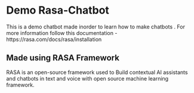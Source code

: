 # Demo Rasa-Chatbot
<p>This is a demo chatbot made inorder to learn how to make chatbots . For more information follow this documentation - https://rasa.com/docs/rasa/installation</p>

## Made using RASA Framework<br>
 RASA is an open-source framework used to Build contextual AI assistants and chatbots in text and voice with open source machine learning framework. 
